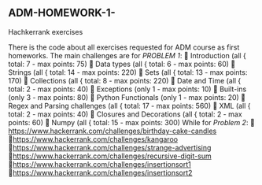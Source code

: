 ## ADM-HOMEWORK-1-
Hachkerrank exercises

There is the code about all exercises requested for ADM course as first homeworks.
The main challenges are for _PROBLEM 1_:
 Introduction (all { total: 7 - max points: 75)
 Data types (all { total: 6 - max points: 60)
 Strings (all { total: 14 - max points: 220)
 Sets (all { total: 13 - max points: 170)
 Collections (all { total: 8 - max points: 220)
 Date and Time (all { total: 2 - max points: 40)
 Exceptions (only 1 - max points: 10)
 Built-ins (only 3 - max points: 80)
 Python Functionals (only 1 - max points: 20)
 Regex and Parsing challenges (all { total: 17 - max points: 560)
 XML (all { total: 2 - max points: 40)
 Closures and Decorations (all { total: 2 - max points: 60)
 Numpy (all { total: 15 - max points: 300)
While for _Problem 2_:
 https://www.hackerrank.com/challenges/birthday-cake-candles
 https://www.hackerrank.com/challenges/kangaroo
 https://www.hackerrank.com/challenges/strange-advertising
 https://www.hackerrank.com/challenges/recursive-digit-sum
 https://www.hackerrank.com/challenges/insertionsort1
 https://www.hackerrank.com/challenges/insertionsort2
